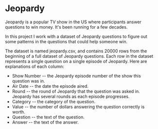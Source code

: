 # Jeopardy
Jeopardy is a popular TV show in the US where participants answer questions to win money. It's been running for a few decades.

In this project I work with a dataset of Jeopardy questions to figure out some patterns in the questions that could help someone win.

The dataset is named jeopardy.csv, and contains 20000 rows from the beginning of a full dataset of Jeopardy questions. Each row in the dataset represents a single question on a single episode of Jeopardy. Here are explanations of each column:

- Show Number -- the Jeopardy episode number of the show this question was in.
- Air Date -- the date the episode aired.
- Round -- the round of Jeopardy that the question was asked in. Jeopardy has several rounds as each episode progresses.
- Category -- the category of the question.
- Value -- the number of dollars answering the question correctly is worth.
- Question -- the text of the question.
- Answer -- the text of the answer.
